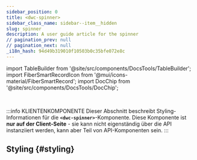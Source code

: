 ```yaml
---
sidebar_position: 0
title: <dwc-spinner>
sidebar_class_name: sidebar--item__hidden
slug: spinner
description: A user guide article for the spinner
// pagination_prev: null
// pagination_next: null
_i18n_hash: 94d49b319010f10503b0c35bfe072e8c
---
```

import TableBuilder from '@site/src/components/DocsTools/TableBuilder';
import FiberSmartRecordIcon from '@mui/icons-material/FiberSmartRecord';
import DocChip from '@site/src/components/DocsTools/DocChip';

<DocChip chip='shadow' />

<br />

:::info KLIENTENKOMPONENTE
Dieser Abschnitt beschreibt Styling-Informationen für die **`<dwc-spinner>`**-Komponente. Diese Komponente ist **nur auf der Client-Seite** - sie kann nicht eigenständig über die API instanziiert werden, kann aber Teil von API-Komponenten sein.
:::

## Styling {#styling}

<TableBuilder name="dwc-spinner" clientComponent />
